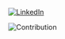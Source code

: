 <a href="https://www.linkedin.com/in/mireyalyons/" target="_blank"><img src="https://img.shields.io/badge/LinkedIn-%230077B5.svg?&style=flat-square&logo=linkedin&logoColor=white" alt="LinkedIn"></a>



![Contribution](https://activity-graph.herokuapp.com/graph?username=mireyalyons&theme=react-dark&hide_border=true&area=true)
